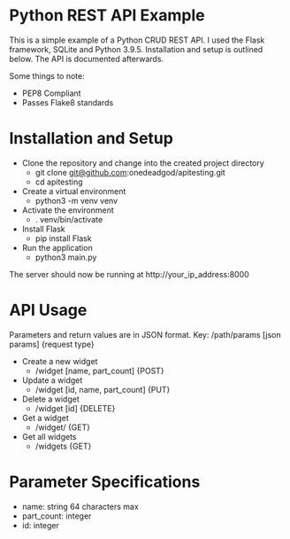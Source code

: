 # Python REST API Example
This is a simple example of a Python CRUD REST API. I used the Flask framework, 
SQLite and Python 3.9.5. Installation and setup is outlined below. The API is 
documented afterwards.

Some things to note:
 - PEP8 Compliant
 - Passes Flake8 standards

# Installation and Setup
- Clone the repository and change into the created project directory
  - git clone git@github.com:onedeadgod/apitesting.git
  - cd apitesting
- Create a virtual environment
  - python3 -m venv venv
- Activate the environment
  - . venv/bin/activate
- Install Flask
  - pip install Flask
- Run the application
  - python3 main.py

The server should now be running at http://your_ip_address:8000

# API Usage
Parameters and return values are in JSON format.
Key: /path/params [json params] {request type}

- Create a new widget
  - /widget [name, part_count] {POST}
- Update a widget 
  - /widget [id, name, part_count] {PUT}
- Delete a widget
  - /widget [id] {DELETE}
- Get a widget 
  - /widget/<id> {GET}
- Get all widgets
  - /widgets {GET}

# Parameter Specifications
  - name: string 64 characters max
  - part_count: integer
  - id: integer
